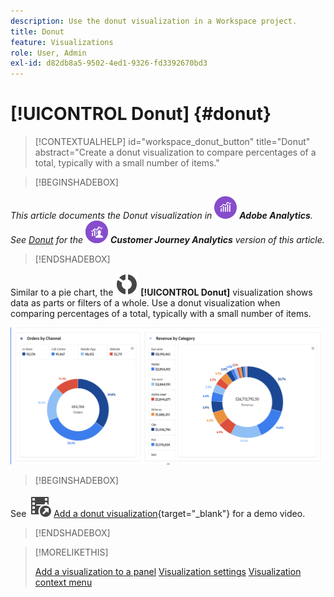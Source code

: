 ```yaml
---
description: Use the donut visualization in a Workspace project.
title: Donut
feature: Visualizations
role: User, Admin
exl-id: d82db8a5-9502-4ed1-9326-fd3392670bd3
---
```

# [!UICONTROL Donut] {#donut}

<!-- markdownlint-disable MD034 -->

>[!CONTEXTUALHELP]
>id="workspace_donut_button"
>title="Donut"
>abstract="Create a donut visualization to compare percentages of a total, typically with a small number of items."

<!-- markdownlint-enable MD034 -->


>[!BEGINSHADEBOX]

_This article documents the Donut visualization in_ ![AdobeAnalytics](/help/assets/icons/AdobeAnalytics.svg) _**Adobe Analytics**._<br/>_See [Donut](https://experienceleague.adobe.com/en/docs/analytics-platform/using/cja-workspace/visualizations/donut)  for the_ ![CustomerJourneyAnalytics](/help/assets/icons/CustomerJourneyAnalytics.svg) _**Customer Journey Analytics** version of this article._

>[!ENDSHADEBOX]


Similar to a pie chart, the ![GraphDonut](/help/assets/icons/GraphDonut.svg) **[!UICONTROL Donut]** visualization shows data as parts or filters of a whole. Use a donut visualization when comparing percentages of a total, typically with a small number of items.

![A Donut chart showing data as parts or filters of a whole.](assets/donut.png)


>[!BEGINSHADEBOX]

See ![VideoCheckedOut](/help/assets/icons/VideoCheckedOut.svg) [Add a donut visualization](https://video.tv.adobe.com/v/334309/?quality=12){target=&#34;_blank&#34;} for a demo video.

>[!ENDSHADEBOX]


>[!MORELIKETHIS]
>
>[Add a visualization to a panel](/help/analysis-workspace/visualizations/freeform-analysis-visualizations.md#add-visualizations-to-a-panel)
>[Visualization settings](/help/analysis-workspace/visualizations/freeform-analysis-visualizations.md#settings)
>[Visualization context menu](/help/analysis-workspace/visualizations/freeform-analysis-visualizations.md#context-menu)
>

